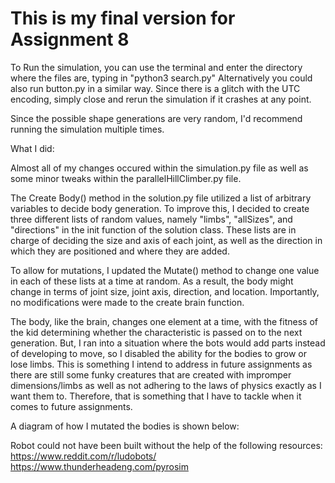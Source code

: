 # This is my final version for Assignment 8

To Run the simulation, you can use the terminal and enter the directory where the files are, typing in "python3 search.py" 
Alternatively you could also run button.py in a similar way. Since there is a glitch with the UTC encoding, simply close and rerun the simulation if it crashes at any point.

Since the possible shape generations are very random, I'd recommend running the simulation multiple times.

What I did:

Almost all of my changes occured within the simulation.py file as well as some minor tweaks within the parallelHillClimber.py file.

The Create Body() method in the solution.py file utilized a list of arbitrary variables to decide body generation. To improve this, I decided to create three different lists of random values, namely "limbs", "allSizes", and "directions" in the init function of the solution class. These lists are in charge of deciding the size and axis of each joint, as well as the direction in which they are positioned and where they are added. 

To allow for mutations, I updated the Mutate() method to change one value in each of these lists at a time at random. As a result, the body might change in terms of joint size, joint axis, direction, and location. Importantly, no modifications were made to the create brain function.

The body, like the brain, changes one element at a time, with the fitness of the kid determining whether the characteristic is passed on to the next generation. But, I ran into a situation where the bots would add parts instead of developing to move, so I disabled the ability for the bodies to grow or lose limbs. This is something I intend to address in future assignments as there are still some funky creatures that are created with impromper dimensions/limbs as well as not adhering to the laws of physics exactly as I want them to. Therefore, that is something that I have to tackle when it comes to future assignments.

A diagram of how I mutated the bodies is shown below:



Robot could not have been built without the help of the following resources:
https://www.reddit.com/r/ludobots/
https://www.thunderheadeng.com/pyrosim


